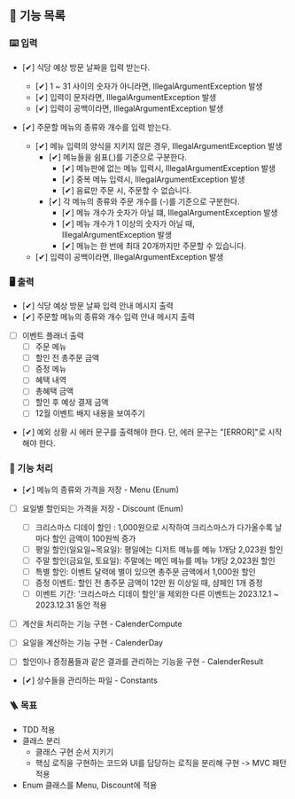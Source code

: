 ## 📜 기능 목록

### ⌨️ 입력

- [✔] 식당 예상 방문 날짜을 입력 받는다.
    - [✔] 1 ~ 31 사이의 숫자가 아니라면, IllegalArgumentException 발생
    - [✔] 입력이 문자라면, IllegalArgumentException 발생
    - [✔] 입력이 공백이라면, IllegalArgumentException 발생

- [✔] 주문할 메뉴의 종류와 개수를 입력 받는다.
    - [✔] 메뉴 입력의 양식을 지키지 않은 경우, IllegalArgumentException 발생
      - [✔] 메뉴들을 쉼표(,)를 기준으로 구분한다.
        - [✔] 메뉴판에 없는 메뉴 입력시, IllegalArgumentException 발생
        - [✔] 중복 메뉴 입력시, IllegalArgumentException 발생
        - [✔] 음료만 주문 시, 주문할 수 없습니다.
      - [✔] 각 메뉴의 종류와 주문 개수를 (-)를 기준으로 구분한다.
        - [✔] 메뉴 개수가 숫자가 아닐 떄, IllegalArgumentException 발생
        - [✔] 메뉴 개수가 1 이상의 숫자가 아닐 때, IllegalArgumentException 발생
        - [✔] 메뉴는 한 번에 최대 20개까지만 주문할 수 있습니다.
    - [✔] 입력이 공백이라면, IllegalArgumentException 발생

### 🖥️ 출력

- [✔]  식당 예상 방문 날짜 입력 안내 메시지 출력
- [✔]  주문할 메뉴의 종류와 개수 입력 안내 메시지 출력

- [ ] 이벤트 플래너 출력
  - [ ] 주문 메뉴
  - [ ] 할인 전 총주문 금액
  - [ ] 증정 메뉴
  - [ ] 혜택 내역
  - [ ] 총혜택 금액
  - [ ] 할인 후 예상 결제 금액
  - [ ] 12월 이벤트 배지 내용을 보여주기

- [✔] 예외 상황 시 에러 문구를 출력해야 한다. 단, 에러 문구는 "[ERROR]"로 시작해야 한다.

### 📱 기능 처리

- [✔] 메뉴의 종류와 가격을 저장 - Menu (Enum)

- [ ] 요일별 할인되는 가격을 저장  - Discount (Enum)
  - [ ] 크리스마스 디데이 할인 : 1,000원으로 시작하여 크리스마스가 다가올수록 날마다 할인 금액이 100원씩 증가
  - [ ] 평일 할인(일요일~목요일): 평일에는 디저트 메뉴를 메뉴 1개당 2,023원 할인
  - [ ] 주말 할인(금요일, 토요일): 주말에는 메인 메뉴를 메뉴 1개당 2,023원 할인
  - [ ] 특별 할인: 이벤트 달력에 별이 있으면 총주문 금액에서 1,000원 할인
  - [ ] 증정 이벤트: 할인 전 총주문 금액이 12만 원 이상일 때, 샴페인 1개 증정
  - [ ] 이벤트 기간: '크리스마스 디데이 할인'을 제외한 다른 이벤트는 2023.12.1 ~ 2023.12.31 동안 적용

- [ ] 계산을 처리하는 기능 구현 - CalenderCompute

- [ ] 요일을 계산하는 기능 구현 - CalenderDay

- [ ] 할인이나 증정품들과 같은 결과를 관리하는 기능을 구현 - CalenderResult

- [✔] 상수들을 관리하는 파일 - Constants



### 🪜 목표

- TDD 적용
- 클래스 분리
    - 클래스 구현 순서 지키기
    - 핵심 로직을 구현하는 코드와 UI를 담당하는 로직을 분리해 구현 -> MVC 패턴 적용
- Enum 클래스를 Menu, Discount에 적용
